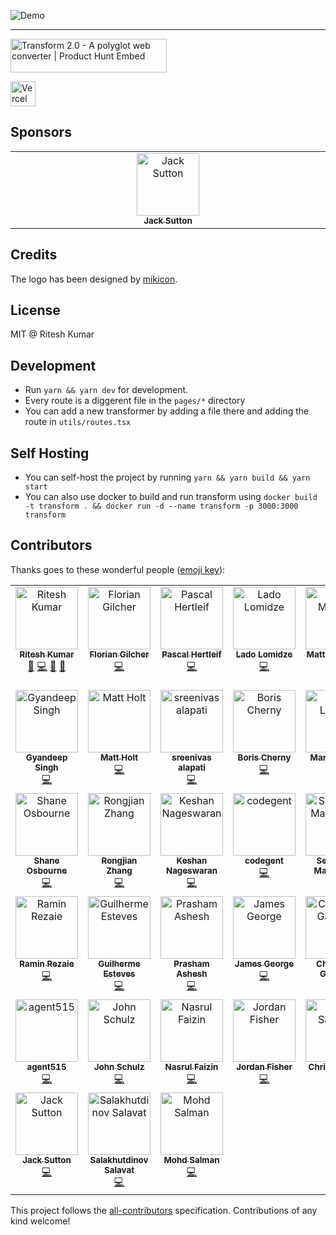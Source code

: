 ![Demo](public/cover.png)

---

<a href="https://www.producthunt.com/posts/transform-2-0?utm_source=badge-featured&utm_medium=badge&utm_souce=badge-transform-2-0" target="_blank"><img src="https://api.producthunt.com/widgets/embed-image/v1/featured.svg?post_id=161868&theme=light" alt="Transform 2.0 - A polyglot web converter | Product Hunt Embed" style="width: 250px; height: 54px;" width="250px" height="54px" /></a>

<a href="https://vercel.com?utm_source=ritz078&utm_campaign=oss" target="_blank"><img src="https://www.datocms-assets.com/31049/1618983297-powered-by-vercel.svg" alt="Vercel" style="height:40px;"/></a>

## Sponsors

<table>
  <tbody>
    <tr>
      <td align="center" valign="top" width="14.28%"><a href="https://github.com/SuttonJack"><img src="https://avatars.githubusercontent.com/u/92991945?v=4?s=100" width="100px;" alt="Jack Sutton"/><br /><sub><b>Jack Sutton</b></sub></a></td>
    </tr>
  </tbody>
</table>

## Credits

The logo has been designed by [mikicon](https://thenounproject.com/mikicon/).

## License

MIT @ Ritesh Kumar

## Development

- Run `yarn && yarn dev` for development.
- Every route is a diggerent file in the `pages/*` directory
- You can add a new transformer by adding a file there and adding the route in `utils/routes.tsx`

## Self Hosting

- You can self-host the project by running `yarn && yarn build && yarn start`
- You can also use docker to build and run transform using `docker build -t transform . && docker run -d --name transform -p 3000:3000 transform`

## Contributors

Thanks goes to these wonderful people ([emoji key](https://github.com/kentcdodds/all-contributors#emoji-key)):

<!-- ALL-CONTRIBUTORS-LIST:START - Do not remove or modify this section -->
<!-- prettier-ignore-start -->
<!-- markdownlint-disable -->
<table>
  <tbody>
    <tr>
      <td align="center" valign="top" width="14.28%"><a href="http://riteshkr.com"><img src="https://avatars3.githubusercontent.com/u/5389035?v=4?s=100" width="100px;" alt="Ritesh Kumar"/><br /><sub><b>Ritesh Kumar</b></sub></a><br /><a href="https://github.com/ritz078/transform/commits?author=ritz078" title="Documentation">📖</a> <a href="https://github.com/ritz078/transform/commits?author=ritz078" title="Code">💻</a> <a href="#ideas-ritz078" title="Ideas, Planning, & Feedback">🤔</a> <a href="https://github.com/ritz078/transform/pulls?q=is%3Apr+reviewed-by%3Aritz078" title="Reviewed Pull Requests">👀</a></td>
      <td align="center" valign="top" width="14.28%"><a href="http://asquera.de"><img src="https://avatars2.githubusercontent.com/u/47542?v=4?s=100" width="100px;" alt="Florian Gilcher"/><br /><sub><b>Florian Gilcher</b></sub></a><br /><a href="https://github.com/ritz078/transform/commits?author=skade" title="Code">💻</a></td>
      <td align="center" valign="top" width="14.28%"><a href="http://pascalhertleif.de/"><img src="https://avatars1.githubusercontent.com/u/20063?v=4?s=100" width="100px;" alt="Pascal Hertleif"/><br /><sub><b>Pascal Hertleif</b></sub></a><br /><a href="https://github.com/ritz078/transform/commits?author=killercup" title="Code">💻</a></td>
      <td align="center" valign="top" width="14.28%"><a href="http://landish.github.io"><img src="https://avatars3.githubusercontent.com/u/534610?v=4?s=100" width="100px;" alt="Lado Lomidze"/><br /><sub><b>Lado Lomidze</b></sub></a><br /><a href="https://github.com/ritz078/transform/commits?author=Landish" title="Code">💻</a></td>
      <td align="center" valign="top" width="14.28%"><a href="https://github.com/mattiamanzati"><img src="https://avatars1.githubusercontent.com/u/13787614?v=4?s=100" width="100px;" alt="Mattia Manzati"/><br /><sub><b>Mattia Manzati</b></sub></a><br /><a href="https://github.com/ritz078/transform/commits?author=mattiamanzati" title="Code">💻</a></td>
      <td align="center" valign="top" width="14.28%"><a href="https://tarino.ir"><img src="https://avatars3.githubusercontent.com/u/12202757?v=4?s=100" width="100px;" alt="Mohammad Rajabifard"/><br /><sub><b>Mohammad Rajabifard</b></sub></a><br /><a href="#ideas-morajabi" title="Ideas, Planning, & Feedback">🤔</a> <a href="https://github.com/ritz078/transform/commits?author=morajabi" title="Code">💻</a></td>
      <td align="center" valign="top" width="14.28%"><a href="http://raathigesh.com/"><img src="https://avatars0.githubusercontent.com/u/3108160?v=4?s=100" width="100px;" alt="Raathigeshan Kugarajan"/><br /><sub><b>Raathigeshan Kugarajan</b></sub></a><br /><a href="https://github.com/ritz078/transform/commits?author=Raathigesh" title="Code">💻</a></td>
    </tr>
    <tr>
      <td align="center" valign="top" width="14.28%"><a href="https://gyandeeps.com"><img src="https://avatars2.githubusercontent.com/u/5554486?v=4?s=100" width="100px;" alt="Gyandeep Singh"/><br /><sub><b>Gyandeep Singh</b></sub></a><br /><a href="https://github.com/ritz078/transform/commits?author=gyandeeps" title="Code">💻</a></td>
      <td align="center" valign="top" width="14.28%"><a href="https://matt.life"><img src="https://avatars2.githubusercontent.com/u/1128849?v=4?s=100" width="100px;" alt="Matt Holt"/><br /><sub><b>Matt Holt</b></sub></a><br /><a href="https://github.com/ritz078/transform/commits?author=mholt" title="Code">💻</a></td>
      <td align="center" valign="top" width="14.28%"><a href="https://medium.com/@sreenivas"><img src="https://avatars0.githubusercontent.com/u/2767425?v=4?s=100" width="100px;" alt="sreenivas alapati"/><br /><sub><b>sreenivas alapati</b></sub></a><br /><a href="https://github.com/ritz078/transform/commits?author=cg-cnu" title="Code">💻</a></td>
      <td align="center" valign="top" width="14.28%"><a href="https://performancejs.com"><img src="https://avatars2.githubusercontent.com/u/1761758?v=4?s=100" width="100px;" alt="Boris Cherny"/><br /><sub><b>Boris Cherny</b></sub></a><br /><a href="https://github.com/ritz078/transform/commits?author=bcherny" title="Code">💻</a></td>
      <td align="center" valign="top" width="14.28%"><a href="http://www.twitter.com/intabulas"><img src="https://avatars0.githubusercontent.com/u/448?v=4?s=100" width="100px;" alt="Mark Lussier"/><br /><sub><b>Mark Lussier</b></sub></a><br /><a href="https://github.com/ritz078/transform/commits?author=intabulas" title="Code">💻</a></td>
      <td align="center" valign="top" width="14.28%"><a href="https://github.com/brikou"><img src="https://avatars3.githubusercontent.com/u/383212?v=4?s=100" width="100px;" alt="Brice BERNARD"/><br /><sub><b>Brice BERNARD</b></sub></a><br /><a href="https://github.com/ritz078/transform/commits?author=brikou" title="Code">💻</a></td>
      <td align="center" valign="top" width="14.28%"><a href="https://twitter.com/@satya164"><img src="https://avatars2.githubusercontent.com/u/1174278?v=4?s=100" width="100px;" alt="Satyajit Sahoo"/><br /><sub><b>Satyajit Sahoo</b></sub></a><br /><a href="https://github.com/ritz078/transform/commits?author=satya164" title="Code">💻</a></td>
    </tr>
    <tr>
      <td align="center" valign="top" width="14.28%"><a href="https://medium.com/@shakyShane"><img src="https://avatars3.githubusercontent.com/u/1643522?v=4?s=100" width="100px;" alt="Shane Osbourne"/><br /><sub><b>Shane Osbourne</b></sub></a><br /><a href="https://github.com/ritz078/transform/commits?author=shakyShane" title="Code">💻</a></td>
      <td align="center" valign="top" width="14.28%"><a href="https://github.com/pd4d10"><img src="https://avatars0.githubusercontent.com/u/9524411?v=4?s=100" width="100px;" alt="Rongjian Zhang"/><br /><sub><b>Rongjian Zhang</b></sub></a><br /><a href="https://github.com/ritz078/transform/commits?author=pd4d10" title="Code">💻</a></td>
      <td align="center" valign="top" width="14.28%"><a href="http://keshShan.github.io"><img src="https://avatars3.githubusercontent.com/u/12506034?v=4?s=100" width="100px;" alt="Keshan Nageswaran"/><br /><sub><b>Keshan Nageswaran</b></sub></a><br /><a href="https://github.com/ritz078/transform/commits?author=KeshShan" title="Code">💻</a></td>
      <td align="center" valign="top" width="14.28%"><a href="http://www.codegent.com"><img src="https://avatars1.githubusercontent.com/u/7318?v=4?s=100" width="100px;" alt="codegent"/><br /><sub><b>codegent</b></sub></a><br /><a href="https://github.com/ritz078/transform/commits?author=code" title="Code">💻</a></td>
      <td align="center" valign="top" width="14.28%"><a href="https://github.com/bastor"><img src="https://avatars3.githubusercontent.com/u/1881814?v=4?s=100" width="100px;" alt="Sebastian Maliszczak"/><br /><sub><b>Sebastian Maliszczak</b></sub></a><br /><a href="https://github.com/ritz078/transform/commits?author=bastor" title="Code">💻</a></td>
      <td align="center" valign="top" width="14.28%"><a href="https://haroen.me"><img src="https://avatars3.githubusercontent.com/u/6270048?v=4?s=100" width="100px;" alt="Haroen Viaene"/><br /><sub><b>Haroen Viaene</b></sub></a><br /><a href="https://github.com/ritz078/transform/commits?author=Haroenv" title="Code">💻</a></td>
      <td align="center" valign="top" width="14.28%"><a href="https://timn.tech"><img src="https://avatars2.githubusercontent.com/u/6324199?v=4?s=100" width="100px;" alt="Tim Neutkens"/><br /><sub><b>Tim Neutkens</b></sub></a><br /><a href="#plugin-timneutkens" title="Plugin/utility libraries">🔌</a> <a href="https://github.com/ritz078/transform/commits?author=timneutkens" title="Code">💻</a></td>
    </tr>
    <tr>
      <td align="center" valign="top" width="14.28%"><a href="https://github.com/raminrez"><img src="https://avatars1.githubusercontent.com/u/7345325?v=4?s=100" width="100px;" alt="Ramin Rezaie"/><br /><sub><b>Ramin Rezaie</b></sub></a><br /><a href="https://github.com/ritz078/transform/commits?author=raminrez" title="Code">💻</a></td>
      <td align="center" valign="top" width="14.28%"><a href="https://guilhermeesteves.com"><img src="https://avatars3.githubusercontent.com/u/2166045?v=4?s=100" width="100px;" alt="Guilherme Esteves"/><br /><sub><b>Guilherme Esteves</b></sub></a><br /><a href="https://github.com/ritz078/transform/commits?author=guilhermesteves" title="Code">💻</a></td>
      <td align="center" valign="top" width="14.28%"><a href="https://github.com/p-racoon"><img src="https://avatars2.githubusercontent.com/u/13845070?v=4?s=100" width="100px;" alt="Prasham Ashesh"/><br /><sub><b>Prasham Ashesh</b></sub></a><br /><a href="https://github.com/ritz078/transform/commits?author=p-racoon" title="Code">💻</a></td>
      <td align="center" valign="top" width="14.28%"><a href="https://ghuser.io/jamesgeorge007"><img src="https://avatars2.githubusercontent.com/u/25279263?v=4?s=100" width="100px;" alt="James George"/><br /><sub><b>James George</b></sub></a><br /><a href="https://github.com/ritz078/transform/commits?author=jamesgeorge007" title="Code">💻</a></td>
      <td align="center" valign="top" width="14.28%"><a href="https://chaitanyagadodia.github.io/"><img src="https://avatars1.githubusercontent.com/u/10559670?v=4?s=100" width="100px;" alt="Chaitanya Gadodia"/><br /><sub><b>Chaitanya Gadodia</b></sub></a><br /><a href="https://github.com/ritz078/transform/commits?author=ChaitanyaGadodia" title="Code">💻</a></td>
      <td align="center" valign="top" width="14.28%"><a href="https://miklos.dev"><img src="https://avatars3.githubusercontent.com/u/8769273?v=4?s=100" width="100px;" alt="Miklos Megyes"/><br /><sub><b>Miklos Megyes</b></sub></a><br /><a href="https://github.com/ritz078/transform/commits?author=miklosme" title="Code">💻</a></td>
      <td align="center" valign="top" width="14.28%"><a href="https://github.com/Rishabh-Rathod"><img src="https://avatars0.githubusercontent.com/u/23132741?v=4?s=100" width="100px;" alt="Rishabh Rathod"/><br /><sub><b>Rishabh Rathod</b></sub></a><br /><a href="https://github.com/ritz078/transform/commits?author=Rishabh-Rathod" title="Code">💻</a></td>
    </tr>
    <tr>
      <td align="center" valign="top" width="14.28%"><a href="https://github.com/agent515"><img src="https://avatars.githubusercontent.com/u/46898603?v=4?s=100" width="100px;" alt="agent515"/><br /><sub><b>agent515</b></sub></a><br /><a href="https://github.com/ritz078/transform/commits?author=agent515" title="Code">💻</a></td>
      <td align="center" valign="top" width="14.28%"><a href="http://JFSIII.org"><img src="https://avatars.githubusercontent.com/u/57655?v=4?s=100" width="100px;" alt="John Schulz"/><br /><sub><b>John Schulz</b></sub></a><br /><a href="https://github.com/ritz078/transform/commits?author=jfsiii" title="Code">💻</a></td>
      <td align="center" valign="top" width="14.28%"><a href="https://github.com/nasrul21"><img src="https://avatars.githubusercontent.com/u/15046792?v=4?s=100" width="100px;" alt="Nasrul Faizin"/><br /><sub><b>Nasrul Faizin</b></sub></a><br /><a href="https://github.com/ritz078/transform/commits?author=nasrul21" title="Code">💻</a></td>
      <td align="center" valign="top" width="14.28%"><a href="https://github.com/jdjfisher"><img src="https://avatars.githubusercontent.com/u/43887886?v=4?s=100" width="100px;" alt="Jordan Fisher"/><br /><sub><b>Jordan Fisher</b></sub></a><br /><a href="https://github.com/ritz078/transform/commits?author=jdjfisher" title="Code">💻</a></td>
      <td align="center" valign="top" width="14.28%"><a href="https://github.com/csandman"><img src="https://avatars.githubusercontent.com/u/9214195?v=4?s=100" width="100px;" alt="Chris Sandvik"/><br /><sub><b>Chris Sandvik</b></sub></a><br /><a href="https://github.com/ritz078/transform/commits?author=csandman" title="Code">💻</a></td>
      <td align="center" valign="top" width="14.28%"><a href="https://blog.lemonneko.moe"><img src="https://avatars.githubusercontent.com/u/17664845?v=4?s=100" width="100px;" alt="LemonNeko"/><br /><sub><b>LemonNeko</b></sub></a><br /><a href="https://github.com/ritz078/transform/commits?author=LemonNekoGH" title="Code">💻</a></td>
      <td align="center" valign="top" width="14.28%"><a href="http://poojakulkarni.dev"><img src="https://avatars.githubusercontent.com/u/24620969?v=4?s=100" width="100px;" alt="Pooja Kulkarni"/><br /><sub><b>Pooja Kulkarni</b></sub></a><br /><a href="https://github.com/ritz078/transform/commits?author=Pooja444" title="Code">💻</a></td>
    </tr>
    <tr>
      <td align="center" valign="top" width="14.28%"><a href="https://github.com/SuttonJack"><img src="https://avatars.githubusercontent.com/u/92991945?v=4?s=100" width="100px;" alt="Jack Sutton"/><br /><sub><b>Jack Sutton</b></sub></a><br /><a href="https://github.com/ritz078/transform/commits?author=SuttonJack" title="Code">💻</a></td>
      <td align="center" valign="top" width="14.28%"><a href="https://t.me/jackardios"><img src="https://avatars.githubusercontent.com/u/24757335?v=4?s=100" width="100px;" alt="Salakhutdinov Salavat"/><br /><sub><b>Salakhutdinov Salavat</b></sub></a><br /><a href="https://github.com/ritz078/transform/commits?author=Jackardios" title="Code">💻</a></td>
      <td align="center" valign="top" width="14.28%"><a href="https://github.com/salman0ansari"><img src="https://avatars.githubusercontent.com/u/30106022?v=4?s=100" width="100px;" alt="Mohd Salman"/><br /><sub><b>Mohd Salman</b></sub></a><br /><a href="https://github.com/ritz078/transform/commits?author=salman0ansari" title="Code">💻</a></td>
    </tr>
  </tbody>
</table>

<!-- markdownlint-restore -->
<!-- prettier-ignore-end -->

<!-- ALL-CONTRIBUTORS-LIST:END -->

This project follows the [all-contributors](https://github.com/kentcdodds/all-contributors) specification. Contributions of any kind welcome!
